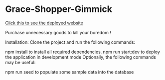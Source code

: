 # Grace-Shopper-Gimmick

[Click this to see the deployed website](https://gimmicks.onrender.com/)

Purchase unnecessary goods to kill your boredom !

Installation:
Clone the project and run the following commands:

npm install to install all required dependencies.
npm run start:dev to deploy the application in development mode
Optionally, the following commands may be useful:

npm run seed to populate some sample data into the database
